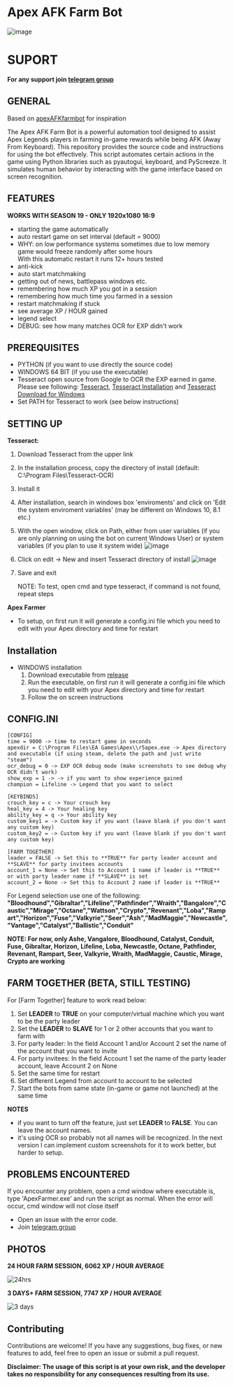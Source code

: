 # Apex AFK Farm Bot

![image](https://github.com/letsmokee/ApexXPFarmer/assets/107760297/cd3ffa15-e314-4c1d-860d-87f75093bd2a)

# SUPORT

**For any support join [telegram group](https://t.me/+vL7stRVin1g2YmM8)**

## GENERAL

Based on [apexAFKfarmbot](https://github.com/iIndrasura/apexAFKfarmbot) for inspiration

The Apex AFK Farm Bot is a powerful automation tool designed to assist Apex Legends players in farming in-game rewards while being AFK (Away From Keyboard). This repository provides the source code and instructions for using the bot effectively.
This script automates certain actions in the game using Python libraries such as pyautogui, keyboard, and PyScreeze. It simulates human behavior by interacting with the game interface based on screen recognition.

## FEATURES
**WORKS WITH SEASON 19 - ONLY 1920x1080 16:9**
- starting the game automatically
- auto restart game on set interval (default = 9000)
- WHY: on low performance systems sometimes due to low memory game would freeze randomly after some hours<br />
  With this automatic restart it runs 12+ hours tested
- anti-kick
- auto start matchmaking
- getting out of news, battlepass windows etc.
- remembering how much XP you got in a session
- remembering how much time you farmed in a session<br />
- restart matchmaking if stuck
- see average XP / HOUR gained
- legend select
- DEBUG: see how many matches OCR for EXP didn't work

## PREREQUISITES
- PYTHON (if you want to use directly the source code)
- WINDOWS 64 BIT (if you use the executable)
- Tesseract open source from Google to OCR the EXP earned in game. Please see following: [Tesseract](https://github.com/tesseract-ocr/tesseract), [Tesseract Installation](https://tesseract-ocr.github.io/tessdoc/Installation.html) and [Tesseract Download for Windows](https://github.com/UB-Mannheim/tesseract/wiki)
- Set PATH for Tesseract to work (see below instructions)

## SETTING UP
**Tesseract:**
1. Download Tesseract from the upper link
2. In the installation process, copy the directory of install (default: C:\Program Files\Tesseract-OCR)
3. Install it
4. After installation, search in windows box 'enviroments' and click on 'Edit the system enviroment variables' (may be different on Windows 10, 8.1 etc.)
5. With the open window, click on Path, either from user variables (if you are only planning on using the bot on current Windows User) or system variables (if you plan to use it system wide)
![image](https://github.com/letsmokee/ApexXPFarmer/assets/107760297/195fa293-71a9-4a3f-a60a-1728bf2cb122)
6. Click on edit -> New and insert Tesseract directory of install
![image](https://github.com/letsmokee/ApexXPFarmer/assets/107760297/7fb99b53-81cb-4b75-a046-f53e7eee7fb3)
7. Save and exit

   NOTE: To test, open cmd and type tesseract, if command is not found, repeat steps

**Apex Farmer**
- To setup, on first run it will generate a config.ini file which you need to edit with your Apex directory and time for restart

## Installation
- WINDOWS installation
    1. Download executable from [release](https://github.com/letsmokee/ApexXPFarmer/releases/)
    2. Run the executable, on first run it will generate a config.ini file which you need to edit with your Apex directory and time for restart
    3. Follow the on screen instructions
       
## CONFIG.INI
 ```
[CONFIG]
time = 9000 -> time to restart game in seconds
apexdir = C:\Program Files\EA Games\Apex\\r5apex.exe -> Apex directory and executable (if using steam, delete the path and just write "steam")
ocr_debug = 0 -> EXP OCR debug mode (make screenshots to see debug why OCR didn't work)
show_exp = 1 -> -> if you want to show experience gained
champion = Lifeline -> Legend that you want to select

[KEYBINDS]
crouch_key = c -> Your crouch key
heal_key = 4 -> Your healing key
ability_key = q -> Your ability key
custom_key1 = -> Custom key if you want (leave blank if you don't want any custom key)
custom_key2 = -> Custom key if you want (leave blank if you don't want any custom key)

[FARM TOGETHER]
leader = FALSE -> Set this to **TRUE** for party leader account and **SLAVE** for party invitees accounts
account_1 = None -> Set this to Account 1 name if leader is **TRUE** or with party leader name if **SLAVE** is set
account_2 = None -> Set this to Account 2 name if leader is **TRUE**
```
 For Legend selection use one of the following:
 **"Bloodhound","Gibraltar","Lifeline","Pathfinder","Wraith","Bangalore","Caustic","Mirage","Octane","Wattson","Crypto","Revenant","Loba","Rampart","Horizon","Fuse","Valkyrie","Seer","Ash","MadMaggie","Newcastle","Vantage","Catalyst","Ballistic","Conduit"**

**NOTE: For now, only Ashe, Vangalore, Bloodhound, Catalyst, Conduit, Fuse, Gibraltar, Horizon, Lifeline, Loba, Newcastle, Octane, Pathfinder, Revenant, Rampart, Seer, Valkyrie, Wraith, MadMaggie, Caustic, Mirage, Crypto  are working**

## FARM TOGETHER (BETA, STILL TESTING)
For [Farm Together] feature to work read below:
1. Set **LEADER** to **TRUE** on your computer/virtual machine which you want to be the party leader
2. Set the **LEADER** to **SLAVE** for 1 or 2 other accounts that you want to farm with
3. For party leader: In the field Account 1 and/or Account 2 set the name of the account that you want to invite
4. For party invitees: In the field Account 1 set the name of the party leader account, leave Account 2 on None
5. Set the same time for restart
6. Set different Legend from account to account to be selected
7. Start the bots from same state (in-game or game not launched) at the same time

**NOTES**
- if you want to turn off the feature, just set **LEADER** to **FALSE**. You can leave the account names.
- it's using OCR so probably not all names will be recognized. In the next version I can implement custom screenshots for it to work better, but harder to setup.

## PROBLEMS ENCOUNTERED
If you encounter any problem, open a cmd window where executable is, type 'ApexFarmer.exe' and run the script as normal. When the error will occur, cmd window will not close itself
- Open an issue with the error code.
- Join [telegram group](https://t.me/+vL7stRVin1g2YmM8)

## PHOTOS
**24 HOUR FARM SESSION, 6062 XP / HOUR AVERAGE**

![24hrs](https://github.com/letsmokee/ApexXPFarmer/assets/107760297/61549d85-d1df-49f8-862b-e6ce11b88f4b)

**3 DAYS+ FARM SESSION, 7747 XP / HOUR AVERAGE**

![3 days](https://github.com/letsmokee/ApexXPFarmer/assets/107760297/42fdeefe-88d4-4325-9870-1f812f192e77)


## Contributing
Contributions are welcome! If you have any suggestions, bug fixes, or new features to add, feel free to open an issue or submit a pull request.

**Disclaimer: The usage of this script is at your own risk, and the developer takes no responsibility for any consequences resulting from its use.**
